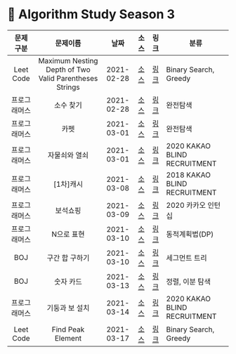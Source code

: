# 📌 Algorithm Study Season 3

|  문제 구분   |         문제이름          |    날짜    |                                  소스                                  |                               링크                               | 분류         |
| :----------: | :-----------------------: | :--------: | :--------------------------------------------------------------------: | :--------------------------------------------------------------: | ------------ |
| Leet Code |        Maximum Nesting Depth of Two Valid Parentheses Strings        | 2021-02-28 | [소스](../../SwiftAlgorithm/SwiftAlgorithm/Leet/LEET-1111.swift) | [링크](https://leetcode.com/problems/maximum-nesting-depth-of-two-valid-parentheses-strings/) | Binary Search, Greedy |
| 프로그래머스 |    소수 찾기    | 2021-02-28 | [소스](../../SwiftAlgorithm/SwiftAlgorithm/Programmers/PG-42839.swift) | [링크](https://programmers.co.kr/learn/courses/30/lessons/42839) | 완전탐색 |
| 프로그래머스 |    카펫    | 2021-03-01 | [소스](../../SwiftAlgorithm/SwiftAlgorithm/Programmers/PG-42842.swift) | [링크](https://programmers.co.kr/learn/courses/30/lessons/42842) | 완전탐색 |
| 프로그래머스 |    자물쇠와 열쇠    | 2021-03-01 | [소스](../../SwiftAlgorithm/SwiftAlgorithm/Programmers/PG-60059.swift) | [링크](https://programmers.co.kr/learn/courses/30/lessons/60059) | 2020 KAKAO BLIND RECRUITMENT |
| 프로그래머스 |    [1차]캐시    | 2021-03-08 | [소스](../../SwiftAlgorithm/SwiftAlgorithm/Programmers/PG-17680.swift) | [링크](https://programmers.co.kr/learn/courses/30/lessons/17680) | 2018 KAKAO BLIND RECRUITMENT |
| 프로그래머스 |    보석쇼핑    | 2021-03-09 | [소스](../../SwiftAlgorithm/SwiftAlgorithm/Programmers/PG-67258.swift) | [링크](https://programmers.co.kr/learn/courses/30/lessons/67258) | 2020 카카오 인턴십 |
| 프로그래머스 |    N으로 표현    | 2021-03-10 | [소스](../../SwiftAlgorithm/SwiftAlgorithm/Programmers/PG-42895.swift) | [링크](https://programmers.co.kr/learn/courses/30/lessons/42895) | 동적계획법(DP) |
| BOJ |    구간 합 구하기    | 2021-03-10 | [소스](../../SwiftAlgorithm/SwiftAlgorithm/BOJ/BOJ-2042.swift)     |           [링크](https://www.acmicpc.net/problem/2042)           | 세그먼트 트리 |
| BOJ |    숫자 카드    | 2021-03-13 | [소스](../../SwiftAlgorithm/SwiftAlgorithm/BOJ/BOJ-10815.swift)     |           [링크](https://www.acmicpc.net/problem/10815)           | 정렬, 이분 탐색 |
| 프로그래머스 |    기둥과 보 설치    | 2021-03-14 | [소스](../../SwiftAlgorithm/SwiftAlgorithm/Programmers/PG-60061.swift) | [링크](https://programmers.co.kr/learn/courses/30/lessons/60061) | 2020 KAKAO BLIND RECRUITMENT |
| Leet Code |        Find Peak Element       | 2021-03-17 | [소스](../../SwiftAlgorithm/SwiftAlgorithm/Leet/LEET-162.swift) | [링크](https://leetcode.com/problems/find-peak-element/) | Binary Search, Greedy |